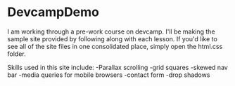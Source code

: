 # DevcampDemo
I am working through a pre-work course on devcamp. I'll be making the sample site provided by following along with each lesson.
If you'd like to see all of the site files in one consolidated place, simply open the html.css folder.

Skills used in this site include:
-Parallax scrolling
-grid squares
-skewed nav bar
-media queries for mobile browsers
-contact form
-drop shadows
